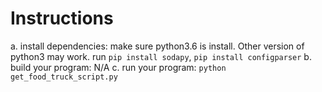# Instructions
a. install dependencies: make sure python3.6 is install. Other version of python3 may work. run `pip install sodapy`, `pip install configparser`
b. build your program: N/A
c. run your program: `python get_food_truck_script.py`

